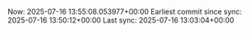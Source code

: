 Now: 2025-07-16 13:55:08.053977+00:00 Earliest commit since sync: 2025-07-16 13:50:12+00:00 Last sync: 2025-07-16 13:03:04+00:00
